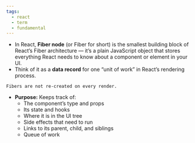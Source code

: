```yaml
---
tags:
  - react
  - term
  - fundamental
---
```


- In React, **Fiber node** (or Fiber for short) is the smallest building block of React’s Fiber architecture — it’s a plain JavaScript object that stores everything React needs to know about a component or element in your UI.
- Think of it as a **data record** for one “unit of work” in React’s rendering process.

```ad-note
Fibers are not re-created on every render.
```

- **Purpose:** Keeps track of:
    - The component’s type and props
    - Its state and hooks
    - Where it is in the UI tree
    - Side effects that need to run
    - Links to its parent, child, and siblings
    - Queue of work
